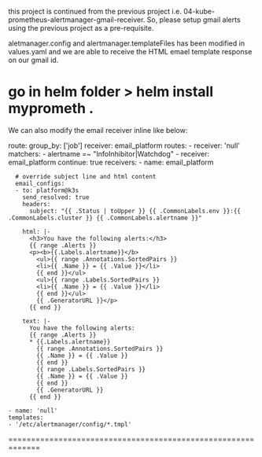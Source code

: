 this project is continued from the previous project i.e. 04-kube-prometheus-alertmanager-gmail-receiver.
So, please setup gmail alerts using the previous project as a pre-requisite.

aletmanager.config and alertmanager.templateFiles has been modified in values.yaml and we are able to receive the HTML emael template response on our gmail id.

go in helm folder > helm install myprometh .
===========================================================

We can also modify the email receiver inline like below:

route:
      group_by: ['job']
      receiver: email_platform
      routes:
      - receiver: 'null'
        matchers:
          - alertname =~ "InfoInhibitor|Watchdog"
      - receiver: email_platform
        continue: true
    receivers:
    - name: email_platform

      # override subject line and html content 
      email_configs:
      - to: platform@k3s
        send_resolved: true
        headers:
          subject: "{{ .Status | toUpper }} {{ .CommonLabels.env }}:{{ .CommonLabels.cluster }} {{ .CommonLabels.alertname }}"

        html: |-
          <h3>You have the following alerts:</h3>
          {{ range .Alerts }}
          <p><b>{{.Labels.alertname}}</b>
            <ul>{{ range .Annotations.SortedPairs }}
            <li>{{ .Name }} = {{ .Value }}</li>
            {{ end }}</ul>
            <ul>{{ range .Labels.SortedPairs }}
            <li>{{ .Name }} = {{ .Value }}</li>
            {{ end }}</ul>
            {{ .GeneratorURL }}</p>
          {{ end }}
         
        text: |-
          You have the following alerts:
          {{ range .Alerts }}
          * {{.Labels.alertname}}
            {{ range .Annotations.SortedPairs }}
            {{ .Name }} = {{ .Value }}
            {{ end }}
            {{ range .Labels.SortedPairs }}
            {{ .Name }} = {{ .Value }}
            {{ end }}
            {{ .GeneratorURL }}
          {{ end }}

    - name: 'null'
    templates:
    - '/etc/alertmanager/config/*.tmpl'
=============================================================